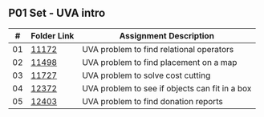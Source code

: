 ## P01 Set - UVA intro

| #          | Folder Link                                                                                                       | Assignment Description                             |
| :----:     | ----------------------------------------------------------------------------------------------------------------- | ----------------------------------------           |
|   01       | [11172](https://github.com/DakTheProgrammer/4883-Programming-Techniques-Wilson/tree/master/Assignments/P01/11172) | UVA problem to find relational operators           |
|   02       | [11498](https://github.com/DakTheProgrammer/4883-Programming-Techniques-Wilson/tree/master/Assignments/P01/11498) | UVA problem to find placement on a map             |
|   03       | [11727](https://github.com/DakTheProgrammer/4883-Programming-Techniques-Wilson/tree/master/Assignments/P01/11727) | UVA problem to solve cost cutting                  |
|   04       | [12372](https://github.com/DakTheProgrammer/4883-Programming-Techniques-Wilson/tree/master/Assignments/P01/12372) | UVA problem to see if objects can fit in a box     |
|   05       | [12403](https://github.com/DakTheProgrammer/4883-Programming-Techniques-Wilson/tree/master/Assignments/P01/12403) | UVA problem to find donation reports               |